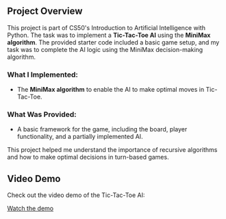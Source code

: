## Project Overview
This project is part of CS50's Introduction to Artificial Intelligence with Python. The task was to implement a **Tic-Tac-Toe AI** using the **MiniMax algorithm**. The provided starter code included a basic game setup, and my task was to complete the AI logic using the MiniMax decision-making algorithm.

### What I Implemented:
- The **MiniMax algorithm** to enable the AI to make optimal moves in Tic-Tac-Toe.

### What Was Provided:
- A basic framework for the game, including the board, player functionality, and a partially implemented AI.

This project helped me understand the importance of recursive algorithms and how to make optimal decisions in turn-based games.

## Video Demo

Check out the video demo of the Tic-Tac-Toe AI:

[Watch the demo](https://github.com/Kareem-Taha-05/TicTacToe-AI/blob/main/TicTacToe_AI.mp4)

